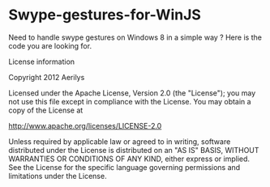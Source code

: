 Swype-gestures-for-WinJS
========================

Need to handle swype gestures on Windows 8 in a simple way ? Here is the code you are looking for.

License information

Copyright 2012 Aerilys

Licensed under the Apache License, Version 2.0 (the "License");
you may not use this file except in compliance with the License.
You may obtain a copy of the License at

   http://www.apache.org/licenses/LICENSE-2.0

Unless required by applicable law or agreed to in writing, software
distributed under the License is distributed on an "AS IS" BASIS,
WITHOUT WARRANTIES OR CONDITIONS OF ANY KIND, either express or implied.
See the License for the specific language governing permissions and
limitations under the License.